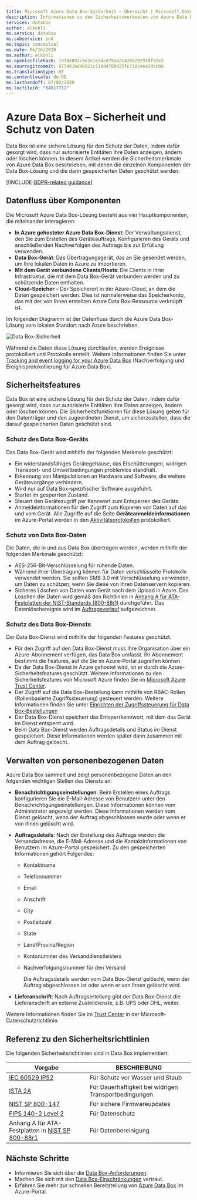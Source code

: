 ```yaml
---
title: Microsoft Azure Data Box-Sicherheit – Übersicht | Microsoft-Dokumentation
description: Informationen zu den Sicherheitsmerkmalen von Azure Data Box auf dem Gerät, im Dienst und für Daten, die sich in Data Box befinden
services: databox
author: alkohli
ms.service: databox
ms.subservice: pod
ms.topic: conceptual
ms.date: 06/16/2020
ms.author: alkohli
ms.openlocfilehash: 19f06893c862e1e34cd79a42c428d202918f92e2
ms.sourcegitcommit: 877491bd46921c11dd478bd25fc718ceee2dcc08
ms.translationtype: HT
ms.contentlocale: de-DE
ms.lasthandoff: 07/02/2020
ms.locfileid: "84817712"
---
```

# <a name="azure-data-box-security-and-data-protection"></a>Azure Data Box – Sicherheit und Schutz von Daten

Data Box ist eine sichere Lösung für den Schutz der Daten, indem dafür gesorgt wird, dass nur autorisierte Entitäten Ihre Daten anzeigen, ändern oder löschen können. In diesem Artikel werden die Sicherheitsmerkmale von Azure Data Box beschrieben, mit denen die einzelnen Komponenten der Data Box-Lösung und die darin gespeicherten Daten geschützt werden. 

[!INCLUDE [GDPR-related guidance](../../includes/gdpr-intro-sentence.md)]

## <a name="data-flow-through-components"></a>Datenfluss über Komponenten

Die Microsoft Azure Data Box-Lösung besteht aus vier Hauptkomponenten, die miteinander interagieren:

- **In Azure gehosteter Azure Data Box-Dienst**: Der Verwaltungsdienst, den Sie zum Erstellen des Geräteauftrags, Konfigurieren des Geräts und anschließenden Nachverfolgen des Auftrags bis zur Erfüllung verwenden.
- **Data Box-Gerät**: Das Übertragungsgerät, das an Sie gesendet werden, um Ihre lokalen Daten in Azure zu importieren. 
- **Mit dem Gerät verbundene Clients/Hosts**: Die Clients in Ihrer Infrastruktur, die mit dem Data Box-Gerät verbunden werden und zu schützende Daten enthalten.
- **Cloud-Speicher** – Der Speicherort in der Azure-Cloud, an dem die Daten gespeichert werden. Dies ist normalerweise das Speicherkonto, das mit der von Ihnen erstellten Azure Data Box-Ressource verknüpft ist.

Im folgenden Diagramm ist der Datenfluss durch die Azure Data Box-Lösung vom lokalen Standort nach Azure beschrieben.

![Data Box-Sicherheit](media/data-box-security/data-box-security-2.png)

Während die Daten diese Lösung durchlaufen, werden Ereignisse protokolliert und Protokolle erstellt. Weitere Informationen finden Sie unter [Tracking and event logging for your Azure Data Box](data-box-logs.md) (Nachverfolgung und Ereignisprotokollierung für Azure Data Box).

## <a name="security-features"></a>Sicherheitsfeatures

Data Box ist eine sichere Lösung für den Schutz der Daten, indem dafür gesorgt wird, dass nur autorisierte Entitäten Ihre Daten anzeigen, ändern oder löschen können. Die Sicherheitsfunktionen für diese Lösung gelten für den Datenträger und den zugeordneten Dienst, um sicherzustellen, dass die darauf gespeicherten Daten geschützt sind. 

### <a name="data-box-device-protection"></a>Schutz des Data Box-Geräts

Das Data Box-Gerät wird mithilfe der folgenden Merkmale geschützt:

- Ein widerstandsfähiges Gerätegehäuse, das Erschütterungen, widrigen Transport- und Umweltbedingungen problemlos standhält. 
- Erkennung von Manipulationen an Hardware und Software, die weitere Gerätevorgänge verhindern.
- Wird nur auf Data Box-spezifischer Software ausgeführt.
- Startet im gesperrten Zustand.
- Steuert den Gerätezugriff per Kennwort zum Entsperren des Geräts.
- Anmeldeinformationen für den Zugriff zum Kopieren von Daten auf das und vom Gerät. Alle Zugriffe auf die Seite **Geräteanmeldeinformationen** im Azure-Portal werden in den [Aktivitätsprotokollen](data-box-logs.md#query-activity-logs-during-setup) protokolliert.

### <a name="data-box-data-protection"></a>Schutz von Data Box-Daten

Die Daten, die in und aus Data Box übertragen werden, werden mithilfe der folgenden Merkmale geschützt:

- AES-256-Bit-Verschlüsselung für ruhende Daten.
- Während ihrer Übertragung können für Daten verschlüsselte Protokolle verwendet werden. Sie sollten SMB 3.0 mit Verschlüsselung verwenden, um Daten zu schützen, wenn Sie diese von Ihren Datenservern kopieren.
- Sicheres Löschen von Daten vom Gerät nach dem Upload in Azure. Das Löschen der Daten wird gemäß den Richtlinien in [Anhang A für ATA-Festplatten der NIST-Standards (800-88r1)](https://nvlpubs.nist.gov/nistpubs/SpecialPublications/NIST.SP.800-88r1.pdf) durchgeführt. Das Datenlöschereignis wird im [Auftragsverlauf](data-box-logs.md#download-order-history) aufgezeichnet.

### <a name="data-box-service-protection"></a>Schutz des Data Box-Diensts

Der Data Box-Dienst wird mithilfe der folgenden Features geschützt.

- Für den Zugriff auf den Data Box-Dienst muss Ihre Organisation über ein Azure-Abonnement verfügen, das Data Box umfasst. Ihr Abonnement bestimmt die Features, auf die Sie im Azure-Portal zugreifen können.
- Da der Data Box-Dienst in Azure gehostet wird, ist er durch die Azure-Sicherheitsfeatures geschützt. Weitere Informationen zu den Sicherheitsfeatures von Microsoft Azure finden Sie im [Microsoft Azure Trust Center](https://www.microsoft.com/TrustCenter/Security/default.aspx).
- Der Zugriff auf die Data Box-Bestellung kann mithilfe von RBAC-Rollen (Rollenbasierte Zugriffssteuerung) gesteuert werden. Weitere Informationen finden Sie unter [Einrichten der Zugriffssteuerung für Data Box-Bestellungen](data-box-logs.md#set-up-access-control-on-the-order)
- Der Data Box-Dienst speichert das Entsperrkennwort, mit dem das Gerät im Dienst entsperrt wird.
- Beim Data Box-Dienst werden Auftragsdetails und Status im Dienst gespeichert. Diese Informationen werden später dann zusammen mit dem Auftrag gelöscht.

## <a name="managing-personal-data"></a>Verwalten von personenbezogenen Daten

Azure Data Box sammelt und zeigt personenbezogene Daten an den folgenden wichtigen Stellen des Diensts an:

- **Benachrichtigungseinstellungen**: Beim Erstellen eines Auftrags konfigurieren Sie die E-Mail-Adresse von Benutzern unter den Benachrichtigungseinstellungen. Diese Informationen können vom Administrator angezeigt werden. Diese Informationen werden vom Dienst gelöscht, wenn der Auftrag abgeschlossen wurde oder wenn er von Ihnen gelöscht wird.

- **Auftragsdetails**: Nach der Erstellung des Auftrags werden die Versandadresse, die E-Mail-Adresse und die Kontaktinformationen von Benutzern im Azure-Portal gespeichert. Zu den gespeicherten Informationen gehört Folgendes:

  - Kontaktname
  - Telefonnummer
  - Email
  - Anschrift
  - City
  - Postleitzahl
  - State
  - Land/Provinz/Region
  - Kontonummer des Versanddienstleisters
  - Nachverfolgungsnummer für den Versand

    Die Auftragsdetails werden vom Data Box-Dienst gelöscht, wenn der Auftrag abgeschlossen ist oder wenn er von Ihnen gelöscht wird.

- **Lieferanschrift**: Nach Auftragserteilung gibt der Data Box-Dienst die Lieferanschrift an externe Zustelldienste, z.B. UPS oder DHL, weiter. 

Weitere Informationen finden Sie im [Trust Center](https://www.microsoft.com/trustcenter) in der Microsoft-Datenschutzrichtlinie.


## <a name="security-guidelines-reference"></a>Referenz zu den Sicherheitsrichtlinien

Die folgenden Sicherheitsrichtlinien sind in Data Box implementiert: 

|Vorgabe   |BESCHREIBUNG   |
|---------|---------|
|[IEC 60529 IP52](https://www.iec.ch/)    | Für Schutz vor Wasser und Staub         |
|[ISTA 2A](https://ista.org/docs/2Aoverview.pdf)     | Für Dauerhaftigkeit bei widrigen Transportbedingungen          |
|[NIST SP 800-147](https://nvlpubs.nist.gov/nistpubs/Legacy/SP/nistspecialpublication800-147.pdf)      | Für sichere Firmwareupdates         |
|[FIPS 140-2 Level 2](https://csrc.nist.gov/csrc/media/publications/fips/140/2/final/documents/fips1402.pdf)      | Für Datenschutz         |
|Anhang A für ATA-Festplatten in [NIST SP 800-88r1](https://nvlpubs.nist.gov/nistpubs/SpecialPublications/NIST.SP.800-88r1.pdf)      | Für Datenbereinigung         |

## <a name="next-steps"></a>Nächste Schritte

- Informieren Sie sich über die [Data Box-Anforderungen](data-box-system-requirements.md).
- Machen Sie sich mit den [Data Box-Einschränkungen](data-box-limits.md) vertraut.
- Erfahren Sie mehr zur schnellen Bereitstellung von [Azure Data Box](data-box-quickstart-portal.md) im Azure-Portal.
